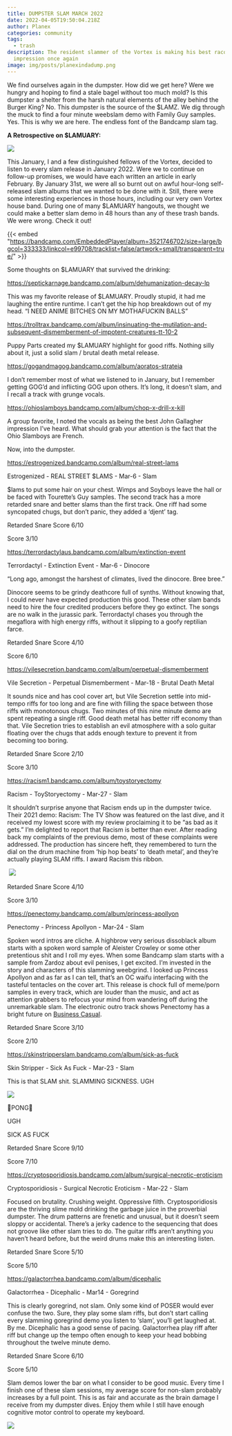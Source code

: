 ```yaml
---
title: DUMPSTER SLAM MARCH 2022
date: 2022-04-05T19:50:04.218Z
author: Planex
categories: community
tags:
  - trash
description: The resident slammer of the Vortex is making his best racoon
  impression once again
image: img/posts/planexindadump.png
---
```

<!--StartFragment-->

We find ourselves again in the dumpster. How did we get here? Were we hungry and hoping to find a stale bagel without too much mold? Is this dumpster a shelter from the harsh natural elements of the alley behind the Burger King? No. This dumpster is the source of the $LAMZ. We dig through the muck to find a four minute weebslam demo with Family Guy samples. Yes. This is why we are here. The endless font of the Bandcamp slam tag.

**A Retrospective on $LAMUARY:**

![](img/posts/a3932768503_10.jpg)



This January, I and a few distinguished fellows of the Vortex, decided to listen to every slam release in January 2022. Were we to continue on follow-up promises, we would have each written an article in early February. By January 31st, we were all so burnt out on awful hour-long self-released slam albums that we wanted to be done with it. Still, there were some interesting experiences in those hours, including our very own Vortex house band. During one of many $LAMUARY hangouts, we thought we could make a better slam demo in 48 hours than any of these trash bands. We were wrong. Check it out!



{{< embed "https://bandcamp.com/EmbeddedPlayer/album=3521746702/size=large/bgcol=333333/linkcol=e99708/tracklist=false/artwork=small/transparent=true/" >}}

<!--StartFragment-->

Some thoughts on $LAMUARY that survived the drinking:



<https://septickarnage.bandcamp.com/album/dehumanization-decay-lp>

This was my favorite release of $LAMUARY. Proudly stupid, it had me laughing the entire runtime. I can’t get the hip hop breakdown out of my head. “I NEED ANIME BITCHES ON MY MOTHAFUCKIN BALLS” 



<https://trolltrax.bandcamp.com/album/insinuating-the-mutilation-and-subsequent-dismemberment-of-impotent-creatures-tt-10-2>

Puppy Parts created my $LAMUARY highlight for good riffs. Nothing silly about it, just a solid slam / brutal death metal release.



<https://gogandmagog.bandcamp.com/album/aoratos-strateia>

I don’t remember most of what we listened to in January, but I remember getting GOG’d and inflicting GOG upon others. It’s long, it doesn’t slam, and I recall a track with grunge vocals. 



<https://ohioslamboys.bandcamp.com/album/chop-x-drill-x-kill>

A group favorite, I noted the vocals as being the best John Gallagher impression I’ve heard. What should grab your attention is the fact that the Ohio Slamboys are French.



Now, into the dumpster.



<https://estrogenized.bandcamp.com/album/real-street-lams>

Estrogenized - REAL STREET $LAMS - Mar-6 - Slam



$lams to put some hair on your chest. Wimps and Soyboys leave the hall or be faced with Tourette’s Guy samples. The second track has a more retarded snare and better slams than the first track. One riff had some syncopated chugs, but don’t panic, they added a ‘djent’ tag.



Retarded Snare Score 6/10

Score 3/10



<https://terrordactylaus.bandcamp.com/album/extinction-event>

Terrordactyl - Extinction Event - Mar-6 - Dinocore



“Long ago, amongst the harshest of climates, lived the dinocore. Bree bree.”

Dinocore seems to be grindy deathcore full of synths. Without knowing that, I could never have expected production this good. These other slam bands need to hire the four credited producers before they go extinct. The songs are no walk in the jurassic park. Terrordactyl chases you through the megaflora with high energy riffs, without it slipping to a goofy reptilian farce. 



Retarded Snare Score 4/10

Score 6/10



<https://vilesecretion.bandcamp.com/album/perpetual-dismemberment>

Vile Secretion - Perpetual Dismemberment - Mar-18 - Brutal Death Metal



It sounds nice and has cool cover art, but Vile Secretion settle into mid-tempo riffs for too long and are fine with filling the space between those riffs with monotonous chugs. Two minutes of this nine minute demo are spent repeating a single riff. Good death metal has better riff economy than that. Vile Secretion tries to establish an evil atmosphere with a solo guitar floating over the chugs that adds enough texture to prevent it from becoming too boring.



Retarded Snare Score 2/10

Score 3/10



<https://racism1.bandcamp.com/album/toystoryectomy>

Racism - ToyStoryectomy - Mar-27 - Slam



It shouldn’t surprise anyone that Racism ends up in the dumpster twice. Their 2021 demo: Racism: The TV Show was featured on the last dive, and it received my lowest score with my review proclaiming it to be “as bad as it gets.” I’m delighted to report that Racism is better than ever. After reading back my complaints of the previous demo, most of these complaints were addressed. The production has sincere heft, they remembered to turn the dial on the drum machine from ‘hip hop beats’ to ‘death metal’, and they’re actually playing SLAM riffs. I award Racism this ribbon.

 ![](https://lh4.googleusercontent.com/lJXmkKZSUh0L3fdJlrxzTDHi-2SCJUVGQENyLLMKDBPWZzJ2mSaIqSCcSmkg0UtkRdkcOJG9DvVf0S9ZP_d6OQJAvi0wffvU-eNMov9RTB5qzN7pXoYH15PMjaPJMrpqo-DZHo7q)



Retarded Snare Score 4/10

Score 3/10



<https://penectomy.bandcamp.com/album/princess-apollyon>

Penectomy - Princess Apollyon - Mar-24 - Slam



Spoken word intros are cliche. A highbrow very serious dissoblack album starts with a spoken word sample of Aleister Crowley or some other pretentious shit and I roll my eyes. When some Bandcamp slam starts with a sample from Zardoz about evil penises, I get excited. I’m invested in the story and characters of this slamming weebgrind. I looked up Princess Apollyon and as far as I can tell, that’s an OC waifu interfacing with the tasteful tentacles on the cover art. This release is chock full of meme/porn samples in every track, which are louder than the music, and act as attention grabbers to refocus your mind from wandering off during the unremarkable slam. The electronic outro track shows Penectomy has a bright future on [Business Casual](https://www.interdimensionalvortex.com/posts/community/2021-12-14-compost-business-casual-2021-in-review/).



Retarded Snare Score 3/10

Score 2/10



<https://skinstripperslam.bandcamp.com/album/sick-as-fuck>

Skin Stripper - Sick As Fuck - Mar-23 - Slam



This is that SLAM shit. SLAMMING SICKNESS. UGH 

![](https://lh4.googleusercontent.com/BS3HD7dGg5xVa1QsLLdb40B5SulJ006sUZBwM3PLwhLV2i7zOwYhqBkpPFDJTAOLkW6pt6I_RjdsoFC5waAuaxJbam3SZugFg8voDAk8j6N8RO2AMtNMMsaSbi-GwLk5BYFbaYsT)

🥁PONG🥁

UGH

SICK AS FUCK



Retarded Snare Score 9/10

Score 7/10



<https://cryptosporidiosis.bandcamp.com/album/surgical-necrotic-eroticism>

Cryptosporidiosis - Surgical Necrotic Eroticism - Mar-22 - Slam



Focused on brutality. Crushing weight. Oppressive filth. Cryptosporidiosis are the thriving slime mold drinking the garbage juice in the proverbial dumpster. The drum patterns are frenetic and unusual, but it doesn’t seem sloppy or accidental. There’s a jerky cadence to the sequencing that does not groove like other slam tries to do. The guitar riffs aren’t anything you haven’t heard before, but the weird drums make this an interesting listen. 



Retarded Snare Score 5/10

Score 5/10



<https://galactorrhea.bandcamp.com/album/dicephalic>

Galactorrhea - Dicephalic - Mar14 - Goregrind



This is clearly goregrind, not slam. Only some kind of POSER would ever confuse the two. Sure, they play some slam riffs, but don’t start calling every slamming goregrind demo you listen to ‘slam’, you’ll get laughed at. By me. Dicephalic has a good sense of pacing. Galactorrhea play riff after riff but change up the tempo often enough to keep your head bobbing throughout the twelve minute demo.



Retarded Snare Score 6/10

Score 5/10



Slam demos lower the bar on what I consider to be good music. Every time I finish one of these slam sessions, my average score for non-slam probably increases by a full point. This is as fair and accurate as the brain damage I receive from my dumpster dives. Enjoy them while I still have enough cognitive motor control to operate my keyboard. 



<!--EndFragment-->



![](img/posts/bad.jpg)

<!--EndFragment-->
